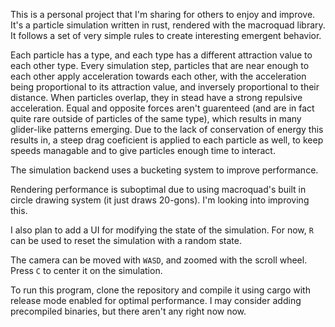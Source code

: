 This is a personal project that I'm sharing for others to enjoy and improve. It's a particle simulation written in rust, rendered with the macroquad library. It follows a set of very simple rules to create interesting emergent behavior. 
  
Each particle has a type, and each type has a different attraction value to each other type. Every simulation step, particles that are near enough to each other apply acceleration towards each other, with the acceleration being proportional to its attraction value, and inversely proportional to their distance. When particles overlap, they in stead have a strong repulsive acceleration. Equal and opposite forces aren't guarenteed (and are in fact quite rare outside of particles of the same type), which results in many glider-like patterns emerging. Due to the lack of conservation of energy this results in, a steep drag coeficient is applied to each particle as well, to keep speeds managable and to give particles enough time to interact. 

The simulation backend uses a bucketing system to improve performance. 

Rendering performance is suboptimal due to using macroquad's built in circle drawing system (it just draws 20-gons). I'm looking into improving this. 

I also plan to add a UI for modifying the state of the simulation. For now, `R` can be used to reset the simulation with a random state. 

The camera can be moved with `WASD`, and zoomed with the scroll wheel. Press `C` to center it on the simulation. 

To run this program, clone the repository and compile it using cargo with release mode enabled for optimal performance. I may consider adding precompiled binaries, but there aren't any right now now. 
